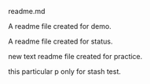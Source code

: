readme.md



A readme file created for demo.

A readme file created for status.

new text readme file created for practice.

this particular p only for stash test. 